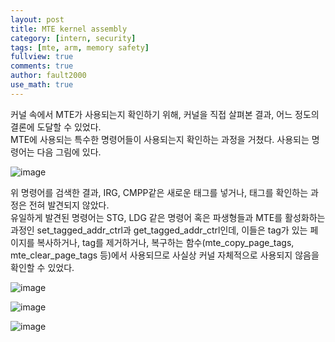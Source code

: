 ```yaml
---
layout: post
title: MTE kernel assembly
category: [intern, security]
tags: [mte, arm, memory safety]
fullview: true
comments: true
author: fault2000
use_math: true
---
```


커널 속에서 MTE가 사용되는지 확인하기 위해, 커널을 직접 살펴본 결과, 어느 정도의 결론에 도달할 수 있었다.   
MTE에 사용되는 특수한 명령어들이 사용되는지 확인하는 과정을 거쳤다. 사용되는 명령어는 다음 그림에 있다.  

![image](https://user-images.githubusercontent.com/73513005/158526078-e9aa69b1-8df1-4ca3-b262-331507706585.png)  

위 명령어를 검색한 결과, IRG, CMPP같은 새로운 태그를 넣거나, 태그를 확인하는 과정은 전혀 발견되지 않았다.  
유일하게 발견된 명령어는 STG, LDG 같은 명령어 혹은 파생형들과 MTE를 활성화하는 과정인 set_tagged_addr_ctrl과 get_tagged_addr_ctrl인데, 이들은 tag가 있는 페이지를 복사하거나, tag를 제거하거나, 복구하는 함수(mte_copy_page_tags, mte_clear_page_tags 등)에서 사용되므로 사실상 커널 자체적으로 사용되지 않음을 확인할 수 있었다.  

![image](https://user-images.githubusercontent.com/73513005/170437635-58cea146-fb06-4e04-a00f-ad211b085cd7.png)

![image](https://user-images.githubusercontent.com/73513005/170437709-74560d8f-293c-4de2-b296-8e595cd83df5.png)

![image](https://user-images.githubusercontent.com/73513005/170437776-d332c9a1-7f34-4484-ad51-68acbcb6abf9.png)